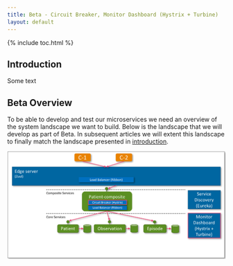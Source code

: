 ```yaml
---
title: Beta - Circuit Breaker, Monitor Dashboard (Hystrix + Turbine)
layout: default
---
```


{% include toc.html %}

## Introduction
Some text

## Beta Overview
To be able to develop and test our microservices we need an overview of the system landscape we want to build. Below is the landscape that we will develop as part of Beta. 
In subsequent articles we will extent this landscape to finally match the landscape presented in [introduction](introduction.html).

![](../images/beta-overview.png)

